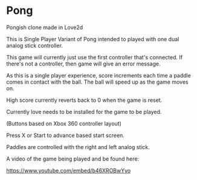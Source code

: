 # Pong

Pongish clone made in Love2d

This is Single Player Variant of Pong intended to played with one dual analog stick controller. 

This game will currently just use the first controller that's connected. If there's not a controller, then game will give an error message.

As this is a single player experience, score increments each time a paddle comes in contact with the ball. The ball will speed up as the game moves on. 

High score currently reverts back to 0 when the game is reset.



Currently love needs to be installed for the game to be played. 



(Buttons based on Xbox 360 controller layout)

Press X or Start to advance based start screen. 

Paddles are controlled with the right and left analog stick. 


A video of the game being played and be found here:

https://www.youtube.com/embed/b46XROBwYyo